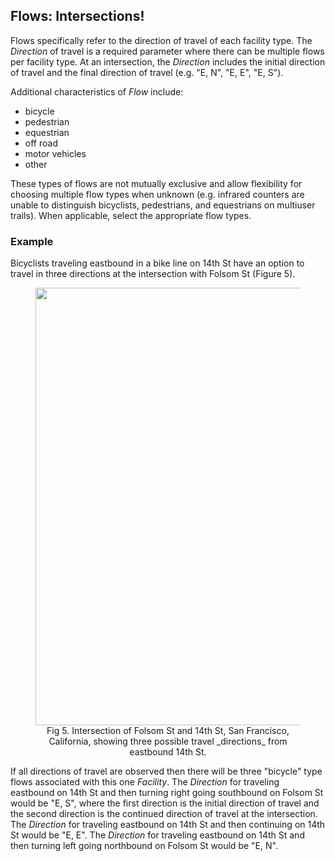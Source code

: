 ## Flows: Intersections!

Flows specifically refer to the direction of travel of each facility type. The _Direction_ of travel is a required parameter where there can be multiple flows per facility type. At an intersection, the _Direction_ includes the initial direction of travel and the final direction of travel (e.g. "E, N", "E, E", "E, S").

Additional characteristics of _Flow_ include:
* bicycle
* pedestrian
* equestrian
* off road
* motor vehicles
* other

These types of flows are not mutually exclusive and allow flexibility for choosing multiple flow types when unknown (e.g. infrared counters are unable to distinguish bicyclists, pedestrians, and equestrians on multiuser trails). When applicable, select the appropriate flow types.

### Example
Bicyclists traveling eastbound in a bike line on 14th St have an option to travel in three directions at the intersection with Folsom St (Figure 5).

<figure align = "center">
<img src="images/14thSt&FolsomSt_flow.png" width="700">
<figcaption>Fig 5. Intersection of Folsom St and 14th St, San Francisco, California, showing three possible travel _directions_ from eastbound 14th St.</figcaption>
</figure>

If all directions of travel are observed then there will be three "bicycle" type flows associated with this one _Facility_. The _Direction_ for traveling eastbound on 14th St and then turning right going southbound on Folsom St would be "E, S", where the first direction is the initial direction of travel and the second direction is the continued direction of travel at the intersection. The _Direction_ for traveling eastbound on 14th St and then continuing on 14th St would be "E, E". The _Direction_ for traveling eastbound on 14th St and then turning left going northbound on Folsom St would be "E, N".
